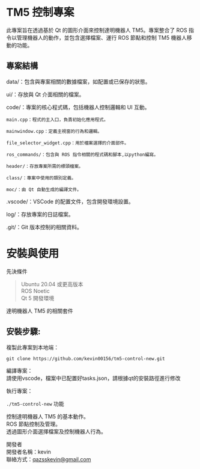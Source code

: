 # TM5 控制專案
此專案旨在透過基於 Qt 的圖形介面來控制達明機器人 TM5。專案整合了 ROS 指令以管理機器人的動作，並包含選擇檔案、運行 ROS 節點和控制 TM5 機器人移動的功能。

## 專案結構
data/：包含與專案相關的數據檔案，如配置或已保存的狀態。

ui/：存放與 Qt 介面相關的檔案。

code/：專案的核心程式碼，包括機器人控制邏輯和 UI 互動。

    main.cpp：程式的主入口，負責初始化應用程式。

    mainwindow.cpp：定義主視窗的行為和邏輯。

    file_selector_widget.cpp：用於檔案選擇的介面部件。

    ros_commands/：包含與 ROS 指令相關的程式碼和腳本,以python編寫。

    header/：存放專案所需的標頭檔案。

    class/：專案中使用的類別定義。

    moc/：由 Qt 自動生成的編譯文件。

.vscode/：VSCode 的配置文件，包含開發環境設置。

log/：存放專案的日誌檔案。

.git/：Git 版本控制的相關資料。

# 安裝與使用
先決條件
>Ubuntu 20.04 或更高版本  
>ROS Noetic  
>Qt 5 開發環境

達明機器人 TM5 的相關套件  

安裝步驟:
---
複製此專案到本地端：

`git clone https://github.com/kevin00156/tm5-control-new.git`

編譯專案：  
請使用vscode，檔案中已配置好tasks.json，請根據qt的安裝路徑進行修改

執行專案：

`./tm5-control-new`
功能

控制達明機器人 TM5 的基本動作。  
ROS 節點控制及管理。  
透過圖形介面選擇檔案及控制機器人行為。



開發者  
開發者名稱：kevin  
聯絡方式：qazsskevin@gmail.com
